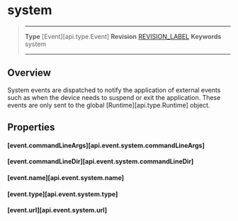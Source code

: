 
# system

> --------------------- ------------------------------------------------------------------------------------------
> __Type__              [Event][api.type.Event]
> __Revision__          [REVISION_LABEL](REVISION_URL)
> __Keywords__          system
> --------------------- ------------------------------------------------------------------------------------------

## Overview

System events are dispatched to notify the application of external events such as when the device needs to suspend or exit the application. These events are only sent to the global [Runtime][api.type.Runtime] object.

## Properties

#### [event.commandLineArgs][api.event.system.commandLineArgs]

#### [event.commandLineDir][api.event.system.commandLineDir]

#### [event.name][api.event.system.name]

#### [event.type][api.event.system.type]

#### [event.url][api.event.system.url]
